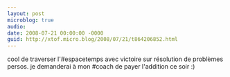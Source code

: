 ```yaml
---
layout: post
microblog: true
audio: 
date: 2008-07-21 00:00:00 -0000
guid: http://xtof.micro.blog/2008/07/21/t864206852.html
---
```

cool de traverser l'#espacetemps avec victoire sur résolution de problèmes persos. je demanderai à mon #coach de payer l'addition ce soir :)
